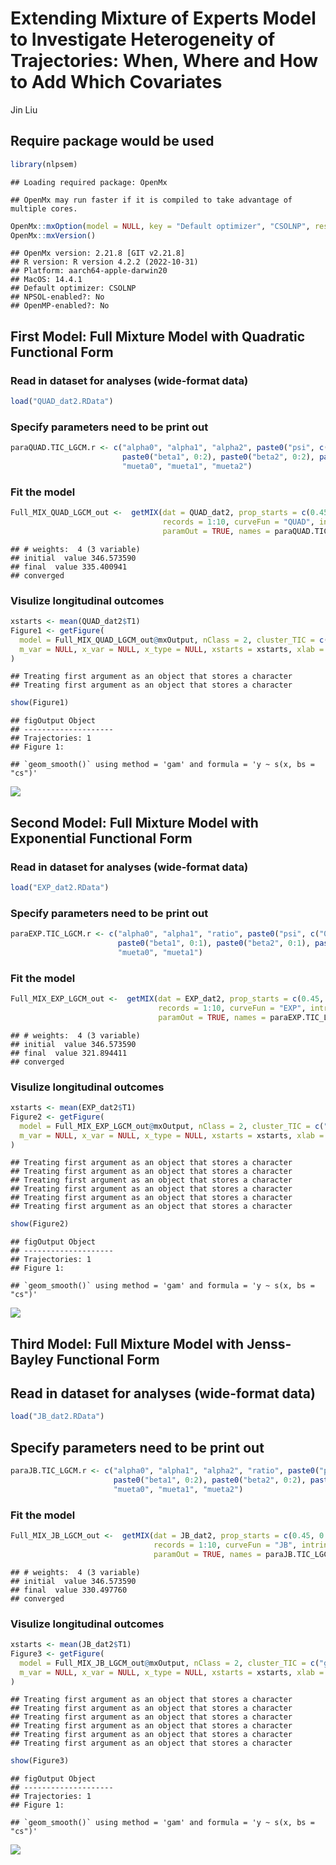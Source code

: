 Extending Mixture of Experts Model to Investigate Heterogeneity of
Trajectories: When, Where and How to Add Which Covariates
================
Jin Liu

## Require package would be used

``` r
library(nlpsem)
```

    ## Loading required package: OpenMx

    ## OpenMx may run faster if it is compiled to take advantage of multiple cores.

``` r
OpenMx::mxOption(model = NULL, key = "Default optimizer", "CSOLNP", reset = FALSE)
OpenMx::mxVersion()
```

    ## OpenMx version: 2.21.8 [GIT v2.21.8]
    ## R version: R version 4.2.2 (2022-10-31)
    ## Platform: aarch64-apple-darwin20 
    ## MacOS: 14.4.1
    ## Default optimizer: CSOLNP
    ## NPSOL-enabled?: No
    ## OpenMP-enabled?: No

## First Model: Full Mixture Model with Quadratic Functional Form

### Read in dataset for analyses (wide-format data)

``` r
load("QUAD_dat2.RData")
```

### Specify parameters need to be print out

``` r
paraQUAD.TIC_LGCM.r <- c("alpha0", "alpha1", "alpha2", paste0("psi", c("00", "01", "02", "11", "12", "22")), "residuals",
                         paste0("beta1", 0:2), paste0("beta2", 0:2), paste0("mux", 1:2), paste0("phi", c("11", "12", "22")),
                         "mueta0", "mueta1", "mueta2")
```

### Fit the model

``` r
Full_MIX_QUAD_LGCM_out <-  getMIX(dat = QUAD_dat2, prop_starts = c(0.45, 0.55), sub_Model = "LGCM", cluster_TIC = c("gx1", "gx2"), y_var = "Y", t_var = "T",
                                  records = 1:10, curveFun = "QUAD", intrinsic = FALSE, res_scale = list(0.3, 0.3), growth_TIC = c("ex1", "ex2"), 
                                  paramOut = TRUE, names = paraQUAD.TIC_LGCM.r)
```

    ## # weights:  4 (3 variable)
    ## initial  value 346.573590 
    ## final  value 335.400941 
    ## converged

### Visulize longitudinal outcomes

``` r
xstarts <- mean(QUAD_dat2$T1)
Figure1 <- getFigure(
  model = Full_MIX_QUAD_LGCM_out@mxOutput, nClass = 2, cluster_TIC = c("gx1", "gx2"), sub_Model = "LGCM", y_var = "Y", curveFun = "QUAD", t_var = "T", records = 1:10,
  m_var = NULL, x_var = NULL, x_type = NULL, xstarts = xstarts, xlab = "Time", outcome = "Outcome"
)
```

    ## Treating first argument as an object that stores a character
    ## Treating first argument as an object that stores a character

``` r
show(Figure1)
```

    ## figOutput Object
    ## --------------------
    ## Trajectories: 1 
    ## Figure 1:

    ## `geom_smooth()` using method = 'gam' and formula = 'y ~ s(x, bs = "cs")'

![](OpenMx_demo_files/figure-gfm/unnamed-chunk-5-1.png)<!-- -->

## Second Model: Full Mixture Model with Exponential Functional Form

### Read in dataset for analyses (wide-format data)

``` r
load("EXP_dat2.RData")
```

### Specify parameters need to be print out

``` r
paraEXP.TIC_LGCM.r <- c("alpha0", "alpha1", "ratio", paste0("psi", c("00", "01", "11")), "residuals",
                        paste0("beta1", 0:1), paste0("beta2", 0:1), paste0("mux", 1:2), paste0("phi", c("11", "12", "22")),
                        "mueta0", "mueta1")
```

### Fit the model

``` r
Full_MIX_EXP_LGCM_out <-  getMIX(dat = EXP_dat2, prop_starts = c(0.45, 0.55), sub_Model = "LGCM", cluster_TIC = c("gx1", "gx2"), y_var = "Y", t_var = "T",
                                 records = 1:10, curveFun = "EXP", intrinsic = FALSE, res_scale = list(0.3, 0.3), growth_TIC = c("ex1", "ex2"), 
                                 paramOut = TRUE, names = paraEXP.TIC_LGCM.r)
```

    ## # weights:  4 (3 variable)
    ## initial  value 346.573590 
    ## final  value 321.894411 
    ## converged

### Visulize longitudinal outcomes

``` r
xstarts <- mean(EXP_dat2$T1)
Figure2 <- getFigure(
  model = Full_MIX_EXP_LGCM_out@mxOutput, nClass = 2, cluster_TIC = c("gx1", "gx2"), sub_Model = "LGCM", y_var = "Y", curveFun = "EXP", t_var = "T", records = 1:10,
  m_var = NULL, x_var = NULL, x_type = NULL, xstarts = xstarts, xlab = "Time", outcome = "Outcome"
)
```

    ## Treating first argument as an object that stores a character
    ## Treating first argument as an object that stores a character
    ## Treating first argument as an object that stores a character
    ## Treating first argument as an object that stores a character
    ## Treating first argument as an object that stores a character
    ## Treating first argument as an object that stores a character

``` r
show(Figure2)
```

    ## figOutput Object
    ## --------------------
    ## Trajectories: 1 
    ## Figure 1:

    ## `geom_smooth()` using method = 'gam' and formula = 'y ~ s(x, bs = "cs")'

![](OpenMx_demo_files/figure-gfm/unnamed-chunk-9-1.png)<!-- -->

## Third Model: Full Mixture Model with Jenss-Bayley Functional Form

## Read in dataset for analyses (wide-format data)

``` r
load("JB_dat2.RData")
```

## Specify parameters need to be print out

``` r
paraJB.TIC_LGCM.r <- c("alpha0", "alpha1", "alpha2", "ratio", paste0("psi", c("00", "01", "02", "11", "12", "22")), "residuals",
                       paste0("beta1", 0:2), paste0("beta2", 0:2), paste0("mux", 1:2), paste0("phi", c("11", "12", "22")),
                       "mueta0", "mueta1", "mueta2")
```

### Fit the model

``` r
Full_MIX_JB_LGCM_out <-  getMIX(dat = JB_dat2, prop_starts = c(0.45, 0.55), sub_Model = "LGCM", cluster_TIC = c("gx1", "gx2"), y_var = "Y", t_var = "T",
                                records = 1:10, curveFun = "JB", intrinsic = FALSE, res_scale = list(0.3, 0.3), growth_TIC = c("ex1", "ex2"), 
                                paramOut = TRUE, names = paraJB.TIC_LGCM.r)
```

    ## # weights:  4 (3 variable)
    ## initial  value 346.573590 
    ## final  value 330.497760 
    ## converged

### Visulize longitudinal outcomes

``` r
xstarts <- mean(JB_dat2$T1)
Figure3 <- getFigure(
  model = Full_MIX_JB_LGCM_out@mxOutput, nClass = 2, cluster_TIC = c("gx1", "gx2"), sub_Model = "LGCM", y_var = "Y", curveFun = "JB", t_var = "T", records = 1:10,
  m_var = NULL, x_var = NULL, x_type = NULL, xstarts = xstarts, xlab = "Time", outcome = "Outcome"
)
```

    ## Treating first argument as an object that stores a character
    ## Treating first argument as an object that stores a character
    ## Treating first argument as an object that stores a character
    ## Treating first argument as an object that stores a character
    ## Treating first argument as an object that stores a character
    ## Treating first argument as an object that stores a character

``` r
show(Figure3)
```

    ## figOutput Object
    ## --------------------
    ## Trajectories: 1 
    ## Figure 1:

    ## `geom_smooth()` using method = 'gam' and formula = 'y ~ s(x, bs = "cs")'

![](OpenMx_demo_files/figure-gfm/unnamed-chunk-13-1.png)<!-- -->

